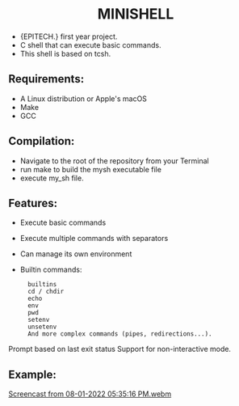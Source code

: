 <h1 align="center">MINISHELL</h1>

- {EPITECH.} first year project.
- C shell that can execute basic commands.
- This shell is based on tcsh.


<h2>Requirements:</h2>

- A Linux distribution or Apple's macOS
- Make
- GCC
  
<h2>Compilation:</h2>

- Navigate to the root of the repository from your Terminal
- run make to build the mysh executable file
- execute my_sh file.


<h2>Features:</h2>

- Execute basic commands
- Execute multiple commands with separators
- Can manage its own environment
- Builtin commands:

        builtins
        cd / chdir
        echo
        env
        pwd
        setenv
        unsetenv
        And more complex commands (pipes, redirections...).


Prompt based on last exit status
    Support for non-interactive mode.
<h2>Example:</h2>

[Screencast from 08-01-2022 05:35:16 PM.webm](https://user-images.githubusercontent.com/91891487/182186534-262e32d8-7299-4c1a-989f-4bb0cb5a84b0.webm)
